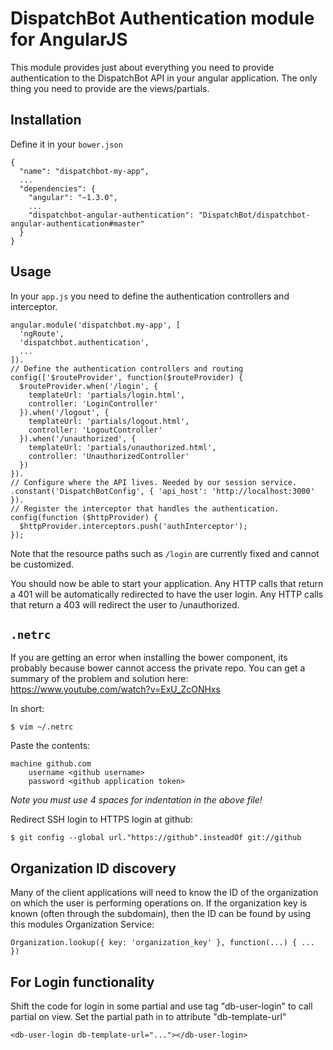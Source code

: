 # DispatchBot Authentication module for AngularJS

This module provides just about everything you need to provide authentication
to the DispatchBot API in your angular application. The only thing you need to
provide are the views/partials.

## Installation

Define it in your `bower.json`

    {
      "name": "dispatchbot-my-app",
      ...
      "dependencies": {
        "angular": "~1.3.0",
        ...
        "dispatchbot-angular-authentication": "DispatchBot/dispatchbot-angular-authentication#master"
      }
    }

## Usage

In your `app.js` you need to define the authentication controllers and interceptor.

    angular.module('dispatchbot.my-app', [
      'ngRoute',
      'dispatchbot.authentication',
      ...
    ]).
    // Define the authentication controllers and routing
    config(['$routeProvider', function($routeProvider) {
      $routeProvider.when('/login', {
        templateUrl: 'partials/login.html',
        controller: 'LoginController'
      }).when('/logout', {
        templateUrl: 'partials/logout.html',
        controller: 'LogoutController'
      }).when('/unauthorized', {
        templateUrl: 'partials/unauthorized.html',
        controller: 'UnauthorizedController'
      })
    }).
    // Configure where the API lives. Needed by our session service.
    .constant('DispatchBotConfig', { 'api_host': 'http://localhost:3000' }).
    // Register the interceptor that handles the authentication.
    config(function ($httpProvider) {
      $httpProvider.interceptors.push('authInterceptor');
    });

Note that the resource paths such as `/login` are currently fixed and cannot be
customized.

You should now be able to start your application. Any HTTP calls that return a 401
will be automatically redirected to have the user login. Any HTTP calls that return
a 403 will redirect the user to /unauthorized.

## `.netrc`

If you are getting an error when installing the bower component, its probably
because bower cannot access the private repo. You can get a summary of the problem
and solution here: https://www.youtube.com/watch?v=ExU_ZcONHxs

In short:

    $ vim ~/.netrc

Paste the contents:

    machine github.com
        username <github username>
        password <github application token>

*Note you must use 4 spaces for indentation in the above file!*

Redirect SSH login to HTTPS login at github:

    $ git config --global url."https://github".insteadOf git://github

## Organization ID discovery

Many of the client applications will need to know the ID of the organization on
which the user is performing operations on. If the organization key is known (often
  through the subdomain), then the ID can be found by using this modules Organization
  Service:


    Organization.lookup({ key: 'organization_key' }, function(...) { ... })

## For Login functionality 

Shift the code for login in some partial and use tag "db-user-login" to call partial on view. Set the partial path in to attribute "db-template-url"

    <db-user-login db-template-url="..."></db-user-login> 
